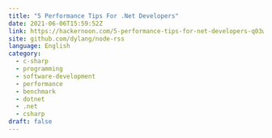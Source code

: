 ```yaml
---
title: "5 Performance Tips For .Net Developers"
date: 2021-06-06T15:59:52Z
link: https://hackernoon.com/5-performance-tips-for-net-developers-q03w356w?source=rss&utm_medium=RSS&utm_source=news.12bit.vn
site: github.com/dylang/node-rss
language: English
category:
  - c-sharp
  - programming
  - software-development
  - performance
  - benchmark
  - dotnet
  - .net
  - csharp
draft: false
---
```

